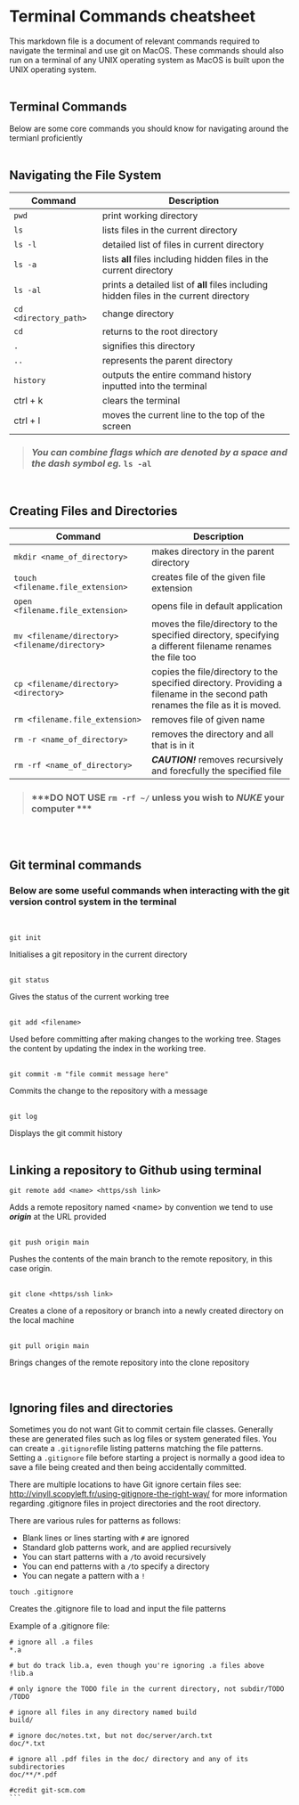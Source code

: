# Terminal Commands cheatsheet

This markdown file is a document of relevant commands required to navigate the terminal and use git on MacOS. These commands should also run on a terminal of any UNIX operating system as MacOS is built upon the UNIX operating system. <br><br>

## Terminal Commands

Below are some core commands you should know for navigating around the termianl proficiently <br><br>

## Navigating the File System

| **Command** | Description |
| --- | --- |
| `pwd` | print working directory |
| `ls` | lists files in the current directory |
| `ls -l`| detailed list of files in current directory |
| `ls -a` | lists **all** files including hidden files in the current directory |
| `ls -al`| prints a detailed list of **all** files including hidden files in the current directory |
| `cd <directory_path>`| change directory |
| `cd` | returns to the root directory |
| `.`| signifies this directory |
| `..`| represents the parent directory |
| `history`| outputs the entire command history inputted into the terminal |
| ctrl + k | clears the terminal
| ctrl + l | moves the current line to the top of the screen |

> ### *You can combine flags which are denoted by a space and the dash symbol eg.* `ls -al`

<br>

## Creating Files and Directories

| **Command** | Description |
| --- | --- |
| `mkdir <name_of_directory>` | makes directory in the parent directory |
| `touch <filename.file_extension>`| creates file of the given file extension |
| `open <filename.file_extension>`| opens file in default application |
| `mv <filename/directory> <filename/directory>`| moves the file/directory to the specified directory, specifying a different filename renames the file too
| `cp <filename/directory> <directory>`| copies the file/directory to the specified directory. Providing a filename in the second path renames the file as it is moved.
| `rm <filename.file_extension>` | removes file of given name |
| `rm -r <name_of_directory>`| removes the directory and all that is in it |
| `rm -rf <name_of_directory>`| ***CAUTION!*** removes recursively and forecfully the specified file |

> ### ***DO NOT USE `rm -rf ~/` unless you wish to ***NUKE*** your computer  ***

<br><br>

## Git terminal commands

### Below are some useful commands when interacting with the git version control system in the terminal

<br> 

```
git init 
```
Initialises a git repository in the current directory <br><br>

```
git status
```
Gives the status of the current working tree <br><br>

```
git add <filename>
```
Used before committing after making changes to the working tree. Stages the content by updating the index in the working tree. <br><br>

```
git commit -m "file commit message here"
```
Commits the change to the repository with a message <br><br>

```
git log
```
Displays the git commit history <br><br>

## Linking a repository to Github using terminal

```
git remote add <name> <https/ssh link>
```
Adds a remote repository named \<name> by convention we tend to use ***origin*** at the URL provided <br><br>

```
git push origin main
```
Pushes the contents of the main branch to the remote repository, in this case origin. <br><br>

```
git clone <https/ssh link>
```
Creates a clone of a repository or branch into a newly created directory on the local machine <br><br>

```
git pull origin main
```
Brings changes of the remote repository into the clone repository

<br>

## Ignoring files and directories

Sometimes you do not want Git to commit certain file classes. Generally these are generated files such as log files or system generated files. You can create a `.gitignore`file listing patterns matching the file patterns. Setting a `.gitignore` file before starting a project is normally a good idea to save a file being created and then being accidentally committed.

There are multiple locations to have Git ignore certain files see: http://vinyll.scopyleft.fr/using-gitignore-the-right-way/ for more information regarding .gitignore files in project directories and the root directory.

There are various rules for patterns as follows:

- Blank lines or lines starting with `#` are ignored
- Standard glob patterns work, and are applied recursively
- You can start patterns with a `/`to avoid recursively
- You can end patterns with a `/`to specify a directory
- You can negate a pattern with a `!`

```
touch .gitignore
```
Creates the .gitignore file to load and input the file patterns

Example of a .gitignore file:
````
# ignore all .a files
*.a

# but do track lib.a, even though you're ignoring .a files above
!lib.a

# only ignore the TODO file in the current directory, not subdir/TODO
/TODO

# ignore all files in any directory named build
build/

# ignore doc/notes.txt, but not doc/server/arch.txt
doc/*.txt

# ignore all .pdf files in the doc/ directory and any of its subdirectories
doc/**/*.pdf

#credit git-scm.com
```